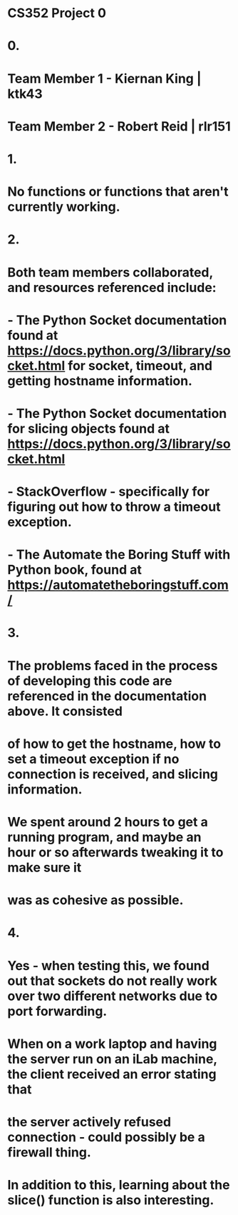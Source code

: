 # CS352 Project 0
#
# 0.
# Team Member 1 - Kiernan King | ktk43
# Team Member 2 - Robert Reid | rlr151
#
# 1.
# No functions or functions that aren't currently working.
#
# 2.
# Both team members collaborated, and resources referenced include: 
# - The Python Socket documentation found at https://docs.python.org/3/library/socket.html for socket, timeout, and getting hostname information.
# - The Python Socket documentation for slicing objects found at https://docs.python.org/3/library/socket.html
# - StackOverflow - specifically for figuring out how to throw a timeout exception.
# - The Automate the Boring Stuff with Python book, found at https://automatetheboringstuff.com/
#
# 3. 
# The problems faced in the process of developing this code are referenced in the documentation above. It consisted
# of how to get the hostname, how to set a timeout exception if no connection is received, and slicing information.
# We spent around 2 hours to get a running program, and maybe an hour or so afterwards tweaking it to make sure it 
# was as cohesive as possible.
# 
# 4.
# Yes - when testing this, we found out that sockets do not really work over two different networks due to port forwarding.
# When on a work laptop and having the server run on an iLab machine, the client received an error stating that
# the server actively refused connection - could possibly be a firewall thing.
# In addition to this, learning about the slice() function is also interesting. 
